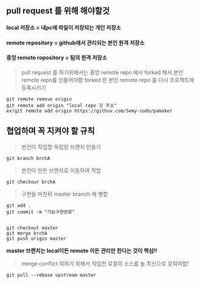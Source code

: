 pull request 를 위해 해야할것
------------------------------

#### local 저장소 = 내pc에 파일이 저장되는 개인 저장소
#### remote repository = github에서 관리되는 본인 원격 저장소
#### 중앙 remote ropository = 팀의 원격 저장소
> pull request 를 하기위해서는 중앙 remote repo 에서 forked 해서 본인 remote repo를 만들어야함
> forked 한 본인 remote repo 를 다시 프로젝트에 등록시키기

``` 
git remote remove origin
git remote add origin "local repo 깃 주소"
ex)git remote add origin https://githuv.com/Semy-sudo/pamaker
```

협업하며 꼭 지켜야 할 규칙
--------------------------

> 본인이 작업할 독립된 브랜치 만들기
```
git branch brchA
```

> 본인이 만든 브랜치로 이동하여 작업
```
git checkour brchA
```

> 구현을 마친뒤 master branch 에 병합
```
git add .
git commit -m "기능구현완료"


git checkout master
git merge brchA
git push origin master
```

**master 브랜치는 local이든 remote 이든 관리만 한다는 것이 핵심!!**




> merge conflict 피하기 위해서 작업전 로컬의 소스를 늘 최신으로 갖춰야함!
```
git pull --rebase upstream master
```




